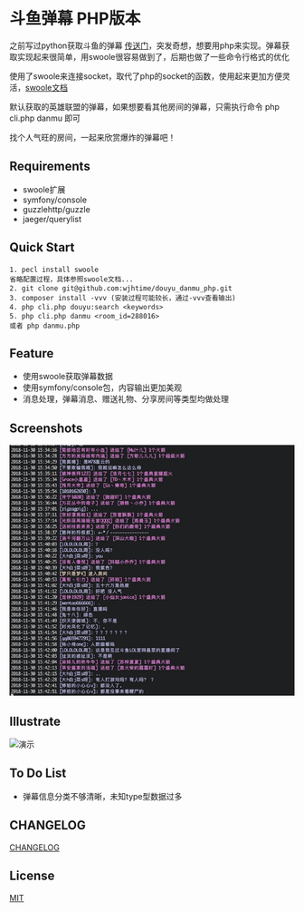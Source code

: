 # 斗鱼弹幕 PHP版本

之前写过python获取斗鱼的弹幕 [传送门](https://github.com/wjhtime/douyu_danmu_python)，突发奇想，想要用php来实现。弹幕获取实现起来很简单，用swoole很容易做到了，后期也做了一些命令行格式的优化

使用了swoole来连接socket，取代了php的socket的函数，使用起来更加方便灵活，[swoole文档](https://wiki.swoole.com/wiki/page/1.html)

默认获取的英雄联盟的弹幕，如果想要看其他房间的弹幕，只需执行命令 php cli.php danmu <room id>即可

找个人气旺的房间，一起来欣赏爆炸的弹幕吧！

## Requirements
- swoole扩展
- symfony/console
- guzzlehttp/guzzle
- jaeger/querylist

## Quick Start
```
1. pecl install swoole 
省略配置过程，具体参照swoole文档...
2. git clone git@github.com:wjhtime/douyu_danmu_php.git
3. composer install -vvv (安装过程可能较长，通过-vvv查看输出)
4. php cli.php douyu:search <keywords>
5. php cli.php danmu <room_id=288016>
或者 php danmu.php
```

## Feature
- 使用swoole获取弹幕数据
- 使用symfony/console包，内容输出更加美观
- 消息处理，弹幕消息、赠送礼物、分享房间等类型均做处理


## Screenshots
![截图](./images/screen_shot.jpeg)

## Illustrate
![演示](./images/show.gif)

## To Do List
- 弹幕信息分类不够清晰，未知type型数据过多


## CHANGELOG

[CHANGELOG](https://github.com/wjhtime/douyu_danmu_php/releases)


## License

[MIT](https://github.com/wjhtime/douyu_danmu_php/blob/master/LICENSE)